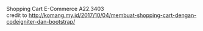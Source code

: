 Shopping Cart E-Commerce A22.3403 <br>
credit to http://komang.my.id/2017/10/04/membuat-shopping-cart-dengan-codeigniter-dan-bootstrap/
